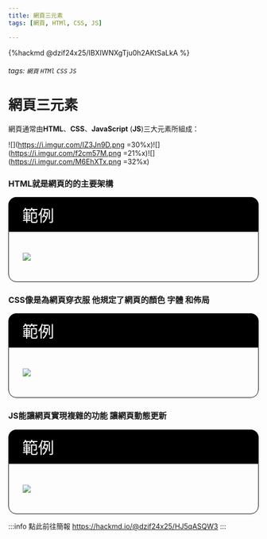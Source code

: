```yaml
---
title: 網頁三元素
tags: [網頁, HTMl, CSS, JS]

---
```


{%hackmd @dzif24x25/IBXIWNXgTju0h2AKtSaLkA %}

###### tags: `網頁` `HTMl` `CSS` `JS`

# 網頁三元素

網頁通常由**HTML**、**CSS**、**JavaScript** (**JS**)三大元素所組成：

![](https://i.imgur.com/IZ3Jn9D.png =30%x)![](https://i.imgur.com/f2cm57M.png =21%x)![](https://i.imgur.com/M6EhXTx.png =32%x)

### HTML就是網頁的的主要架構

<div style="background-color: #000000; color: #FFFFFF;border-radius: 1rem 1rem 0rem 0rem; padding: 0.7rem 1.75rem 0.7rem 1.75rem; font-size: 2rem">
    範例
</div>
<div style="border: 1px solid #000000; border-radius: 1rem; padding: 1.75rem; border-radius: 0rem 0rem 1rem 1rem">

![](https://i.imgur.com/MwOtEDP.png)
    
</div>

### CSS像是為網頁穿衣服 他規定了網頁的顏色 字體 和佈局

<div style="background-color: #000000; color: #FFFFFF;border-radius: 1rem 1rem 0rem 0rem; padding: 0.7rem 1.75rem 0.7rem 1.75rem; font-size: 2rem">
    範例
</div>
<div style="border: 1px solid #000000; border-radius: 1rem; padding: 1.75rem; border-radius: 0rem 0rem 1rem 1rem">

![](https://i.imgur.com/tlPt9ak.png)
    
</div>

### JS能讓網頁實現複雜的功能 讓網頁動態更新

<div style="background-color: #000000; color: #FFFFFF;border-radius: 1rem 1rem 0rem 0rem; padding: 0.7rem 1.75rem 0.7rem 1.75rem; font-size: 2rem">
    範例
</div>
<div style="border: 1px solid #000000; border-radius: 1rem; padding: 1.75rem; border-radius: 0rem 0rem 1rem 1rem">

![](https://i.imgur.com/IJOc0Na.gif)

</div>

:::info
點此前往簡報 https://hackmd.io/@dzif24x25/HJ5qASQW3
:::